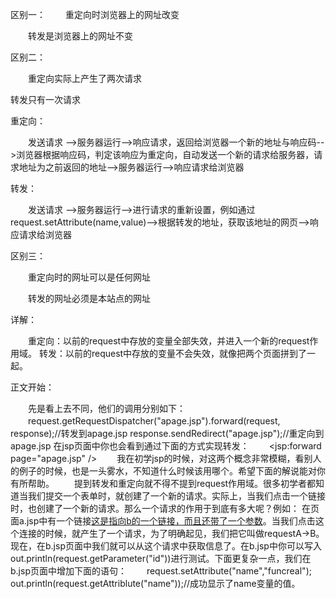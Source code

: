 

区别一： 
　　重定向时浏览器上的网址改变

　　转发是浏览器上的网址不变

区别二：

　　重定向实际上产生了两次请求

转发只有一次请求 

重定向： 

　　发送请求 -->服务器运行-->响应请求，返回给浏览器一个新的地址与响应码-->浏览器根据响应码，判定该响应为重定向，自动发送一个新的请求给服务器，请求地址为之前返回的地址-->服务器运行-->响应请求给浏览器 

转发： 

　　发送请求 -->服务器运行-->进行请求的重新设置，例如通过request.setAttribute(name,value)-->根据转发的地址，获取该地址的网页-->响应请求给浏览器 

区别三：

　　重定向时的网址可以是任何网址

　　转发的网址必须是本站点的网址

详解：

　　重定向：以前的request中存放的变量全部失效，并进入一个新的request作用域。
转发：以前的request中存放的变量不会失效，就像把两个页面拼到了一起。

正文开始： 

　　先是看上去不同，他们的调用分别如下：
　　request.getRequestDispatcher("apage.jsp").forward(request, response);//转发到apage.jsp
response.sendRedirect("apage.jsp");//重定向到apage.jsp
在jsp页面中你也会看到通过下面的方式实现转发：
　　<jsp:forward page="apage.jsp" />
　　我在初学jsp的时候，对这两个概念非常模糊，看别人的例子的时候，也是一头雾水，不知道什么时候该用哪个。希望下面的解说能对你有所帮助。
　　提到转发和重定向就不得不提到request作用域。很多初学者都知道当我们提交一个表单时，就创建了一个新的请求。实际上，当我们点击一个链接时，也创建了一个新的请求。那么一个请求的作用于到底有多大呢？例如：
在页面a.jsp中有一个链接<a href="b.jsp?id=1">这是指向b的一个链接，而且还带了一个参数</a>。当我们点击这个连接的时候，就产生了一个请求，为了明确起见，我们把它叫做requestA->B。现在，在b.jsp页面中我们就可以从这个请求中获取信息了。在b.jsp中你可以写入out.println(request.getParameter("id"))进行测试。下面更复杂一点，我们在b.jsp页面中增加下面的语句：
　　request.setAttribute("name","funcreal");
out.println(request.getAttriblute("name"));//成功显示了name变量的值。

